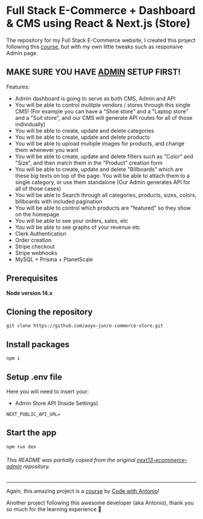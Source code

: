 # Full Stack E-Commerce + Dashboard & CMS using React & Next.js (Store)

The repository for my Full Stack E-Commerce website, I created this project following this [course](https://www.youtube.com/watch?v=5miHyP6lExg), but with my own little tweaks such as responsive Admin page.

## MAKE SURE YOU HAVE [ADMIN](https://github.com/aoyo-jun/ecommerce-admin) SETUP FIRST!

Features:

* Admin dashboard is going to serve as both CMS, Admin and API
* You will be able to control mulitple vendors / stores through this single CMS! (For example you can have a "Shoe store" and a "Laptop store" and a "Suit store", and our CMS will generate API routes for all of those individually)
* You will be able to create, update and delete categories
* You will be able to create, update and delete products
* You will be able to upload multiple images for products, and change them whenever you want
* You will be able to create, update and delete filters such as "Color" and "Size", and then match them in the "Product" creation form
* You will be able to create, update and delete "Billboards" which are these big texts on top of the page. You will be able to attach them to a single category, or use them standalone (Our Admin generates API for all of those cases)
* You will be able to Search through all categories, products, sizes, colors, billboards with included pagination
* You will be able to control which products are "featured" so they show on the homepage
* You will be able to see your orders, sales, etc
* You will be able to see graphs of your revenue etc
* Clerk Authentication
* Order creation
* Stripe checkout
* Stripe webhooks
* MySQL + Prisma + PlanetScale

## Prerequisites

**Node version 14.x**

## Cloning the repository
```
git clone https://github.com/aoyo-jun/e-commerce-store.git
```
## Install packages
```
npm i
```
## Setup .env file
Here you will need to insert your:
* Admin Store API (Inside Settings)
```
NEXT_PUBLIC_API_URL=
```
## Start the app
```
npm run dev
```
###### This README was partially copied from the original [next13-ecommerce-admin](https://github.com/AntonioErdeljac/next13-ecommerce-store) repository.

___

Again, this amazing project is a [course](https://www.youtube.com/watch?v=5miHyP6lExg) by [Code with Antonio](https://www.youtube.com/@codewithantonio)!

Another project following this awesome developer (aka Antonio), thank you so much for the learning experience 🙏
